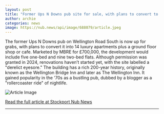 ```yaml
---
layout: post
title: "Former Ups N Downs pub site for sale, with plans to convert to apartments"
author: archie
categories: news
image: https://nub.news/api/image/688079/article.jpeg
---
```

The former Ups N Downs pub on Wellington Road South is now up for grabs, with plans to convert it into 14 luxury apartments plus a ground floor shop or cafe. Marketed by MBRE for £700,000, the development would include five one-bed and nine two-bed flats. Although permission was granted in 2024, renovations haven’t started yet, with the site labelled a "derelict eyesore." The building has a rich 200-year history, originally known as the Wellington Bridge Inn and later as The Wellington Inn. It gained popularity in the '70s as a bustling pub, dubbed by a blogger as a "rollercoaster ride" of nightlife.

![Article Image](https://nub.news/api/image/688079/article.jpeg)

[Read the full article at Stockport Nub News](https://stockport.nub.news/news/local-news/former-ups-n-downs-pub-site-for-sale-with-plans-to-convert-to-apartments-270775)

---
